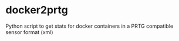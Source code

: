 # docker2prtg
Python script to get stats for docker containers in a PRTG compatible sensor format (xml)
